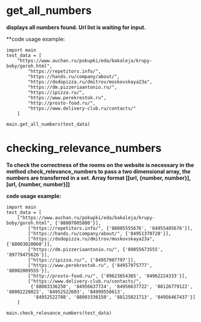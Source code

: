 get_all_numbers
=====================
**displays all numbers found. Url list is waiting for input.**

**code usage example:
```
import main
test_data = [
    "https://www.auchan.ru/pokupki/eda/bakaleja/krupy-boby/goroh.html",
        "https://repetitors.info/",
        "https://hands.ru/company/about/",
        "https://dodopizza.ru/dmitrov/moskovskaya23a",
        "https://dm.pizzeriaantonio.ru/",
        "https://ipizza.ru/",
        "https://www.perekrestok.ru",
        "http://prosto-food.ru/",
        "https://www.delivery-club.ru/contacts/"
    ]

main.get_all_numbers(test_data)
```
checking_relevance_numbers
=====================
**To check the correctness of the rooms on the website is necessary in the method check_relevance_numbers to pass a two dimensional array, the numbers are transferred in a set. Array format [[url, {number, number}], [url, {number, number}]]**

**code usage example:**
    
```
import main
test_data = [
    ["https://www.auchan.ru/pokupki/eda/bakaleja/krupy-boby/goroh.html", {'88007005800'}],
        ["https://repetitors.info/", {'88005555676', '84955405676'}],
        ["https://hands.ru/company/about/", {'84951370720'}],
        ["https://dodopizza.ru/dmitrov/moskovskaya23a", {'88003020060'}],
        ["https://dm.pizzeriaantonio.ru/", {'89055673555', '89779475626'}],
        ["https://ipizza.ru/", {'84957907797'}],
        ["https://www.perekrestok.ru", {'84957975777', '88002009555'}],
        ["http://prosto-food.ru/", {'89623654365', '84962224333'}],
        ["https://www.delivery-club.ru/contacts/",
         {'88003336250', '84956637724', '84956637722', '88126779122', '88002220022', '84952522603', '84999558613',
          '84952522788', '88003336150', '88125021713', '84956467437'}]
    ]

main.check_relevance_numbers(test_data)
```
